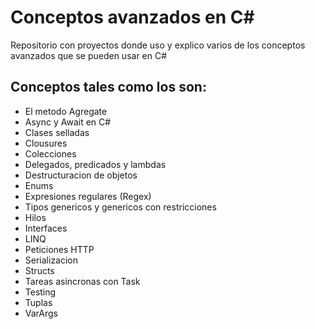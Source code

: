 # Conceptos avanzados en C#

Repositorio con proyectos donde uso y explico varios de los conceptos avanzados que se pueden usar en C#

## Conceptos tales como los son:
- El metodo Agregate
- Async y Await en C#
- Clases selladas
- Clousures
- Colecciones
- Delegados, predicados y lambdas
- Destructuracion de objetos
- Enums
- Expresiones regulares (Regex)
- Tipos genericos y genericos con restricciones
- Hilos
- Interfaces
- LINQ
- Peticiones HTTP
- Serializacion
- Structs
- Tareas asincronas con Task
- Testing
- Tuplas
- VarArgs
